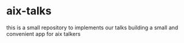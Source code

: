 # aix-talks
this is a small repository to implements our talks building a small and convenient app for aix talkers